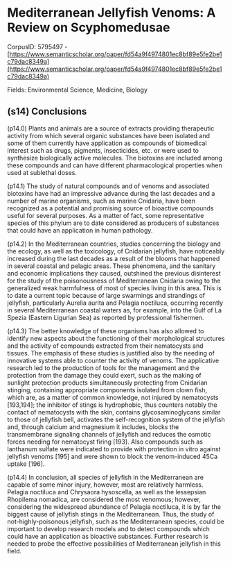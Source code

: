# Mediterranean Jellyfish Venoms: A Review on Scyphomedusae

CorpusID: 5795497 - [https://www.semanticscholar.org/paper/fd54a9f4974801ec8bf89e5fe2be1c79dac8349a](https://www.semanticscholar.org/paper/fd54a9f4974801ec8bf89e5fe2be1c79dac8349a)

Fields: Environmental Science, Medicine, Biology

## (s14) Conclusions
(p14.0) Plants and animals are a source of extracts providing therapeutic activity from which several organic substances have been isolated and some of them currently have application as compounds of biomedical interest such as drugs, pigments, insecticides, etc. or were used to synthesize biologically active molecules. The biotoxins are included among these compounds and can have different pharmacological properties when used at sublethal doses.

(p14.1) The study of natural compounds and of venoms and associated biotoxins have had an impressive advance during the last decades and a number of marine organisms, such as marine Cnidaria, have been recognized as a potential and promising source of bioactive compounds useful for several purposes. As a matter of fact, some representative species of this phylum are to date considered as producers of substances that could have an application in human pathology.

(p14.2) In the Mediterranean countries, studies concerning the biology and the ecology, as well as the toxicology, of Cnidarian jellyfish, have noticeably increased during the last decades as a result of the blooms that happened in several coastal and pelagic areas. These phenomena, and the sanitary and economic implications they caused, outshined the previous disinterest for the study of the poisonousness of Mediterranean Cnidaria owing to the generalized weak harmfulness of most of species living in this area. This is to date a current topic because of large swarmings and strandings of jellyfish, particularly Aurelia aurita and Pelagia noctiluca, occurring recently in several Mediterranean coastal waters as, for example, into the Gulf of La Spezia (Eastern Ligurian Sea) as reported by professional fishermen.

(p14.3) The better knowledge of these organisms has also allowed to identify new aspects about the functioning of their morphological structures and the activity of compounds extracted from their nematocysts and tissues. The emphasis of these studies is justified also by the needing of innovative systems able to counter the activity of venoms. The applicative research led to the production of tools for the management and the protection from the damage they could exert, such as the making of sunlight protection products simultaneously protecting from Cnidarian stinging, containing appropriate components isolated from clown fish, which are, as a matter of common knowledge, not injured by nematocysts [193,194]; the inhibitor of stings is hydrophobic, thus counters notably the contact of nematocysts with the skin, contains glycosaminoglycans similar to those of jellyfish bell, activates the self-recognition system of the jellyfish and, through calcium and magnesium it includes, blocks the transmembrane signaling channels of jellyfish and reduces the osmotic forces needing for nematocyst firing [193]. Also compounds such as lanthanum sulfate were indicated to provide with protection in vitro against jellyfish venoms [195] and were shown to block the venom-induced 45Ca uptake [196].

(p14.4) In conclusion, all species of jellyfish in the Mediterranean are capable of some minor injury, however, most are relatively harmless. Pelagia noctiluca and Chrysaora hysoscella, as well as the lessepsian Rhopilema nomadica, are considered the most venomous; however, considering the widespread abundance of Pelagia noctiluca, it is by far the biggest cause of jellyfish stings in the Mediterranean. Thus, the study of not-highly-poisonous jellyfish, such as the Mediterranean species, could be important to develop research models and to detect compounds which could have an application as bioactive substances. Further research is needed to probe the effective possibilities of Mediterranean jellyfish in this field.
